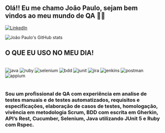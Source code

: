 ## Olá!! Eu me chamo João Paulo, sejam bem vindos ao meu mundo de QA 🖖🏽

[![LinkedIn](https://img.shields.io/badge/LinkedIn-0A66C2.svg?style=for-the-badge&logo=LinkedIn&logoColor=white)](https://www.linkedin.com/in/joão-paulo-socorro-lima-7915661a4/)

![João Paulo's GitHub stats](https://github-readme-stats.vercel.app/api?username=JoaoLimaQA&show_icons=true&theme=tokyonight)

## O QUE EU USO NO MEU DIA!  

<div style="display: inline_block"><br/>
    <img align="center" alt=java src="https://img.shields.io/badge/Java-ED8B00?style=for-the-badge&logo=openjdk&logoColor=white"/>
    <img align="center" alt=ruby src="https://img.shields.io/badge/Ruby%20on%20Rails-CC0000.svg?style=for-the-badge&logo=Ruby-on-Rails&logoColor=white"/>
    <img align="center" alt=selenium src="https://img.shields.io/badge/Selenium-43B02A.svg?style=for-the-badge&logo=Selenium&logoColor=white"/>
    <img align="center" alt=bdd src="https://img.shields.io/badge/Cucumber-23D96C.svg?style=for-the-badge&logo=Cucumber&logoColor=white"/>
    <img align="center" alt=junit src="https://img.shields.io/badge/JUnit5-25A162.svg?style=for-the-badge&logo=JUnit5&logoColor=white"/>
    <img align="center" alt=jira src="https://img.shields.io/badge/Jira-0052CC.svg?style=for-the-badge&logo=Jira&logoColor=white"/>
    <img align="center" alt=jenkins src="https://img.shields.io/badge/Jenkins-D24939.svg?style=for-the-badge&logo=Jenkins&logoColor=white"/>
    <img align="center" alt=postman src="https://img.shields.io/badge/Postman-FF6C37.svg?style=for-the-badge&logo=Postman&logoColor=white"/>
     <img align="center" alt=appium src="https://img.shields.io/badge/Android-3DDC84?style=for-the-badge&logo=android&logoColor=white"/>
</div><br/>

### Sou um profissional de QA com experiência em analise de testes manuais e de testes automatizados, requisitos e especificações, elaboração de casos de testes, homologação, vivência em metodologia Scrum, BDD com escrita em Gherkin, API’s Rest, Cucumber, Selenium, Java utilizando JUnit 5 e Ruby com Rspec.
